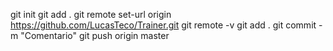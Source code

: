 git init
git add .
git remote set-url origin https://github.com/LucasTeco/Trainer.git
git remote -v
git add .
git commit -m "Comentario"
git push origin master
